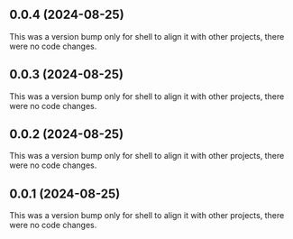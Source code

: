 ## 0.0.4 (2024-08-25)

This was a version bump only for shell to align it with other projects, there were no code changes.

## 0.0.3 (2024-08-25)

This was a version bump only for shell to align it with other projects, there were no code changes.

## 0.0.2 (2024-08-25)

This was a version bump only for shell to align it with other projects, there were no code changes.

## 0.0.1 (2024-08-25)

This was a version bump only for shell to align it with other projects, there were no code changes.